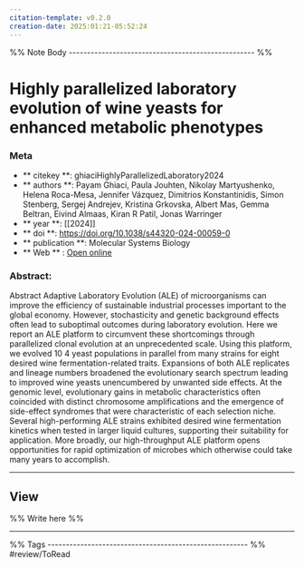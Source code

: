```yaml
---
citation-template: v0.2.0
creation-date: 2025:01:21-05:52:24
---
```


%% Note Body --------------------------------------------------- %%
# Highly parallelized laboratory evolution of wine yeasts for enhanced metabolic phenotypes

### Meta
- ** citekey **: ghiaciHighlyParallelizedLaboratory2024
- ** authors **: Payam Ghiaci, Paula Jouhten, Nikolay Martyushenko, Helena Roca-Mesa, Jennifer Vázquez, Dimitrios Konstantinidis, Simon Stenberg, Sergej Andrejev, Kristina Grkovska, Albert Mas, Gemma Beltran, Eivind Almaas, Kiran R Patil, Jonas Warringer
- ** year **: [[2024]]
- ** doi **: https://doi.org/10.1038/s44320-024-00059-0
- ** publication **: Molecular Systems Biology
- ** Web ** : [Open online](https://www.embopress.org/doi/full/10.1038/s44320-024-00059-0)


### Abstract:
Abstract Adaptive Laboratory Evolution (ALE) of microorganisms can improve the efficiency of sustainable industrial processes important to the global economy. However, stochasticity and genetic background effects often lead to suboptimal outcomes during laboratory evolution. Here we report an ALE platform to circumvent these shortcomings through parallelized clonal evolution at an unprecedented scale. Using this platform, we evolved 10 4 yeast populations in parallel from many strains for eight desired wine fermentation-related traits. Expansions of both ALE replicates and lineage numbers broadened the evolutionary search spectrum leading to improved wine yeasts unencumbered by unwanted side effects. At the genomic level, evolutionary gains in metabolic characteristics often coincided with distinct chromosome amplifications and the emergence of side-effect syndromes that were characteristic of each selection niche. Several high-performing ALE strains exhibited desired wine fermentation kinetics when tested in larger liquid cultures, supporting their suitability for application. More broadly, our high-throughput ALE platform opens opportunities for rapid optimization of microbes which otherwise could take many years to accomplish.

___

## View

%% Write here %%





___
%% Tags  ------------------------------------------------------- %%
#review/ToRead